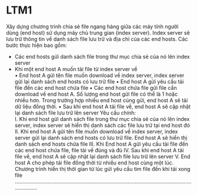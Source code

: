 # LTM1
Xây dựng chương trình chia sẻ file ngang hàng giữa các máy tính người dùng (end host) sử dụng máy chủ trung gian (index server). 
Index server sẽ lưu trữ thông tin về danh sách file lưu trữ và địa chỉ của các end hosts. Các bước thực hiện bao gồm: 
  - Các end hosts gửi danh sách file trong thư mục chia sẻ của nó lên index server 
   - Khi một end host A muốn tải file từ index server về  
      • End host A gửi tên file muốn download về index server, index server gửi lại danh sách end hosts có lưu trữ file 
      • End host A gửi yêu cầu tải file đến các end host chứa file 
      • Các end host chứa file gửi file cần download về end host A. Số lượng end host gửi file có thể là 1 hoặc nhiều hơn.
Trong trường hợp nhiều end host cùng gửi, end host A sẽ tải dữ liệu đồng thời. 
          • Sau khi end host A tải file về, end host A sẽ cập nhật lại danh sách file lưu trữ lên server
Yêu cầu chính:  
    I. Khi end host gửi danh sách file trong thư mục chia sẻ của nó lên index server, index server sẽ hiển thị danh sách các file lưu trữ tại end host đó 
    II. Khi end host A gửi tên file muốn download về index server, index server gửi lại danh sách end hosts có lưu trữ file. End host A sẽ hiển thị danh sách end hosts chứa file 
    III. Khi End host A gửi yêu cầu tải file đến các end host chứa file, file tải về đúng và đủ 
    IV. Sau khi end host A tải file về, end host A sẽ cập nhật lại danh sách file lưu trữ lên server 
    V. End host A cho phép tải file đồng thời từ nhiều end host cùng một lúc. Chương trình hiển thị thời gian từ lúc gửi yêu cầu tìm file đến khi tải xong file
......................................................................................................................................

